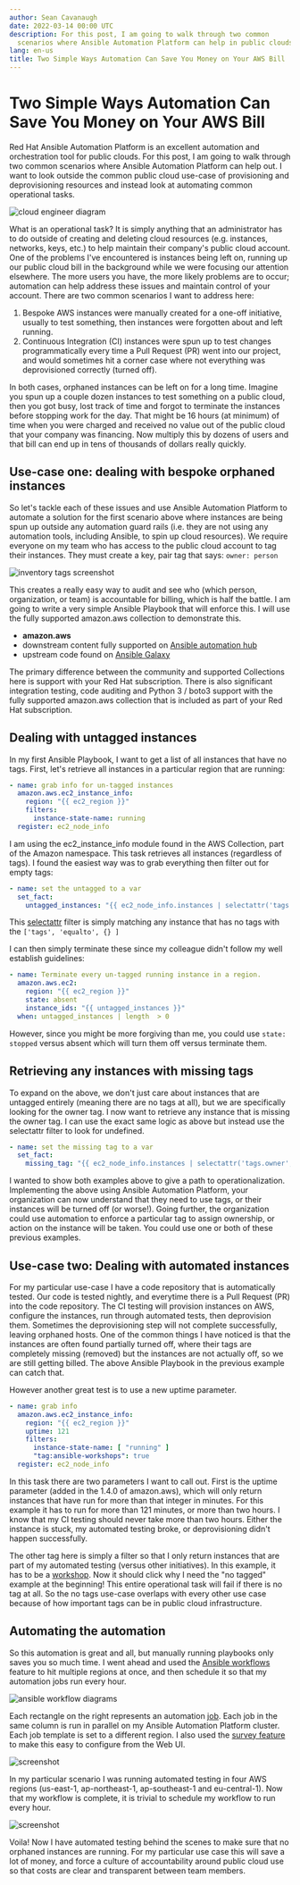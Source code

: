 ```yaml
---
author: Sean Cavanaugh
date: 2022-03-14 00:00 UTC
description: For this post, I am going to walk through two common
  scenarios where Ansible Automation Platform can help in public clouds.
lang: en-us
title: Two Simple Ways Automation Can Save You Money on Your AWS Bill
---
```


# Two Simple Ways Automation Can Save You Money on Your AWS Bill

Red Hat Ansible Automation Platform is an excellent automation and
orchestration tool for public clouds. For this post, I am going to walk
through two common scenarios where Ansible Automation Platform can help
out. I want to look outside the common public cloud use-case of
provisioning and deprovisioning resources and instead look at automating
common operational tasks.

![cloud engineer diagram](/images/posts/archive/cloud-engineer-diagram.png)

What is an operational task? It is simply anything that an administrator
has to do outside of creating and deleting cloud resources (e.g.
instances, networks, keys, etc.) to help maintain their company's
public cloud account. One of the problems I've encountered is instances
being left on, running up our public cloud bill in the background while
we were focusing our attention elsewhere. The more users you have, the
more likely problems are to occur; automation can help address these
issues and maintain control of your account. There are two common
scenarios I want to address here:

1.  Bespoke AWS instances were manually created for a one-off
    initiative, usually to test something, then instances were forgotten
    about and left running.
2.  Continuous Integration (CI) instances were spun up to test changes
    programmatically every time a Pull Request (PR) went into our
    project, and would sometimes hit a corner case where not everything
    was deprovisioned correctly (turned off).

In both cases, orphaned instances can be left on for a long time.
Imagine you spun up a couple dozen instances to test something on a
public cloud, then you got busy, lost track of time and forgot to
terminate the instances before stopping work for the day. That might be
16 hours (at minimum) of time when you were charged and received no
value out of the public cloud that your company was financing. Now
multiply this by dozens of users and that bill can end up in tens of
thousands of dollars really quickly.

## Use-case one: dealing with bespoke orphaned instances

So let's tackle each of these issues and use Ansible Automation
Platform to automate a solution for the first scenario above where
instances are being spun up outside any automation guard rails (i.e.
they are not using any automation tools, including Ansible, to spin up
cloud resources). We require everyone on my team who has access to the
public cloud account to tag their instances. They must create a key,
pair tag that says: `owner: person`

![inventory tags screenshot](/images/posts/archive/inventory-tags.png)

This creates a really easy way to audit and see who (which person,
organization, or team) is accountable for billing, which is half the
battle. I am going to write a very simple Ansible Playbook that will
enforce this. I will use the fully supported amazon.aws collection to
demonstrate this.  

-   **amazon.aws**
-   downstream content fully supported on [Ansible automation hub](https://cloud.redhat.com/ansible/automation-hub/repo/published/amazon/aws)
-   upstream code found on [Ansible Galaxy](https://galaxy.ansible.com/amazon/aws)

The primary difference between the community and supported Collections
here is support with your Red Hat subscription. There is also
significant integration testing, code auditing and Python 3 / boto3
support with the fully supported amazon.aws collection that is included
as part of your Red Hat subscription.

## Dealing with untagged instances

In my first Ansible Playbook, I want to get a list of all instances that
have no tags. First, let's retrieve all instances in a particular
region that are running:

```yaml
- name: grab info for un-tagged instances
  amazon.aws.ec2_instance_info:
    region: "{{ ec2_region }}"
    filters:
      instance-state-name: running
  register: ec2_node_info
```

I am using the ec2_instance_info module found in the AWS Collection,
part of the Amazon namespace. This task retrieves all instances
(regardless of tags). I found the easiest way was to grab everything
then filter out for empty tags:

```yaml
- name: set the untagged to a var
  set_fact:
    untagged_instances: "{{ ec2_node_info.instances | selectattr('tags', 'equalto', {}) | map(attribute='instance_id') | list }}"
```

This
[selectattr](https://docs.ansible.com/ansible/latest/user_guide/complex_data_manipulation.html#data-manipulation)
filter is simply matching any instance that has no tags with the
`['tags', 'equalto', {} ]`

I can then simply terminate these since my colleague didn't follow my
well establish guidelines:

```yaml
- name: Terminate every un-tagged running instance in a region.
  amazon.aws.ec2:
    region: "{{ ec2_region }}"
    state: absent
    instance_ids: "{{ untagged_instances }}"
  when: untagged_instances | length  > 0
```

However, since you might be more forgiving than me, you could use
`state: stopped` versus
absent which will turn them off versus terminate them.

## Retrieving any instances with missing tags

To expand on the above, we don't just care about instances that are
untagged entirely (meaning there are no tags at all), but we are
specifically looking for the owner tag. I now want to retrieve any
instance that is missing the owner tag. I can use the exact same logic
as above but instead use the selectattr filter to look for undefined. 

```yaml
- name: set the missing tag to a var
  set_fact:
    missing_tag: "{{ ec2_node_info.instances | selectattr('tags.owner', 'undefined') | map(attribute='instance_id') | list }}"
```

I wanted to show both examples above to give a path to
operationalization. Implementing the above using Ansible Automation
Platform, your organization can now understand that they need to use
tags, or their instances will be turned off (or worse!). Going further,
the organization could use automation to enforce a particular tag to
assign ownership, or action on the instance will be taken. You could use
one or both of these previous examples.

## Use-case two: Dealing with automated instances

For my particular use-case I have a code repository that is
automatically tested. Our code is tested nightly, and everytime there is
a Pull Request (PR) into the code repository. The CI testing will
provision instances on AWS, configure the instances, run through
automated tests, then deprovision them. Sometimes the deprovisioning
step will not complete successfully, leaving orphaned hosts. One of the
common things I have noticed is that the instances are often found
partially turned off, where their tags are completely missing (removed)
but the instances are not actually off, so we are still getting billed.
The above Ansible Playbook in the previous example can catch that.

However another great test is to use a new uptime parameter.

```yaml
- name: grab info
  amazon.aws.ec2_instance_info:
    region: "{{ ec2_region }}"
    uptime: 121
    filters:
      instance-state-name: [ "running" ]
      "tag:ansible-workshops": true
  register: ec2_node_info
```

In this task there are two parameters I want to call out. First is the
uptime parameter (added in the 1.4.0 of amazon.aws), which will only
return instances that have run for more than that integer in minutes.
For this example it has to run for more than 121 minutes, or more than
two hours. I know that my CI testing should never take more than two
hours. Either the instance is stuck, my automated testing broke, or
deprovisioning didn't happen successfully.

The other tag here is simply a filter so that I only return instances
that are part of my automated testing (versus other initiatives). In
this example, it has to be a
[workshop](https://github.com/ansible/workshops). Now it should click
why I need the "no tagged" example at the beginning! This entire
operational task will fail if there is no tag at all. So the no tags
use-case overlaps with every other use case because of how important
tags can be in public cloud infrastructure. 

## Automating the automation

So this automation is great and all, but manually running playbooks only
saves you so much time. I went ahead and used the [Ansible workflows](https://docs.ansible.com/ansible-tower/latest/html/userguide/workflows.html)
feature to hit multiple regions at once, and then schedule it so that my
automation jobs run every hour.

![ansible workflow diagrams](/images/posts/archive/automating-automation.png)

Each rectangle on the right represents an automation
[job](https://docs.ansible.com/ansible-tower/latest/html/userguide/job_templates.html).
Each job in the same column is run in parallel on my Ansible Automation
Platform cluster. Each job template is set to a different region. I also
used the [survey feature](https://docs.ansible.com/ansible-tower/latest/html/userguide/job_templates.html#surveys)
to make this easy to configure from the Web UI.

![screenshot](/images/posts/archive/aws-untagged-instances.png)

In my particular scenario I was running automated testing in four AWS
regions (us-east-1, ap-northeast-1, ap-southeast-1 and eu-central-1).
Now that my workflow is complete, it is trivial to schedule my workflow
to run every hour.

![screenshot](/images/posts/archive/schedule-details-ui.png)

Voila! Now I have automated testing behind the scenes to make sure that
no orphaned instances are running. For my particular use case this will
save a lot of money, and force a culture of accountability around public
cloud use so that costs are clear and transparent between team
members.  
